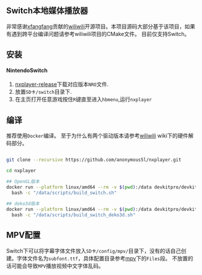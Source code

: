 ## Switch本地媒体播放器

非常感谢[xfangfang](https://github.com/xfangfang)贡献的[wiliwili](https://github.com/xfangfang/wiliwili)开源项目。本项目源码大部分基于该项目，如果有遇到跨平台编译问题请参考wiliwili项目的CMake文件。
目前仅支持Switch。

## 安装

#### NintendoSwitch

1. [nxplayer-release](https://github.com/xfangfang/wiliwili/releases)下载对应版本`NRO`文件.
2. 放置`SD卡/switch`目录下.
3. 在主页打开任意游戏按住`R`键直至进入`hbmenu`,运行`nxplayer`

## 编译

推荐使用`Docker`编译。 至于为什么有两个驱动版本请参考[wiliwili](https://github.com/xfangfang/wiliwili/wiki#%E7%A1%AC%E4%BB%B6%E8%A7%A3%E7%A0%81) wiki下的硬件解码部分。

```bash

git clone --recursive https://github.com/anonymous5l/nxplayer.git

cd nxplayer

## OpenGL版本
docker run --platform linux/amd64 --rm -v $(pwd):/data devkitpro/devkita64:20240324 \
  bash -c "/data/scripts/build_switch.sh"
  
## deko3d版本
docker run --platform linux/amd64 --rm -v $(pwd):/data devkitpro/devkita64:20240324 \
  bash -c "/data/scripts/build_switch_deko3d.sh"
```

## MPV配置

Switch下可以将字幕字体文件放入`SD卡/config/mpv/`目录下，没有的话自己创建。字体文件名为`subfont.ttf`，具体配置目录参考[mpv](https://mpv.io/manual/master/#FILES)下的`Files`段。
不放置的话可能会导致`MPV`播放视频中文字体乱码。